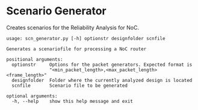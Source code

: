 # Scenario Generator

Creates scenarios for the Reliability Analysis for NoC.

```
usage: scn_generator.py [-h] optionstr designfolder scnfile

Generates a scenariofile for processing a NoC router

positional arguments:
  optionstr     Options for the packet generators. Expected format is
                "<min_packet_length>,<max_packet_length> <frame_length>"
  designfolder  Folder where the currently analyzed design is located
  scnfile       Scenario file to be generated

optional arguments:
  -h, --help    show this help message and exit
```
